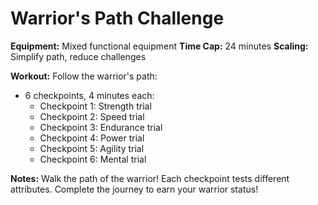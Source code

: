 # Warrior's Path Challenge

**Equipment:** Mixed functional equipment
**Time Cap:** 24 minutes
**Scaling:** Simplify path, reduce challenges

**Workout:**
Follow the warrior's path:
- 6 checkpoints, 4 minutes each:
  - Checkpoint 1: Strength trial
  - Checkpoint 2: Speed trial
  - Checkpoint 3: Endurance trial
  - Checkpoint 4: Power trial
  - Checkpoint 5: Agility trial
  - Checkpoint 6: Mental trial

**Notes:** Walk the path of the warrior! Each checkpoint tests different attributes. Complete the journey to earn your warrior status!